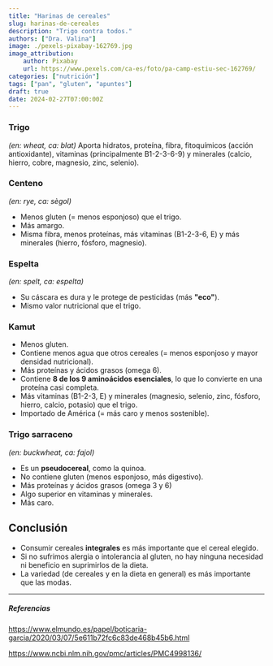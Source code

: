 ```yaml
---
title: "Harinas de cereales"
slug: harinas-de-cereales
description: "Trigo contra todos."
authors: ["Dra. Valina"]
image: ./pexels-pixabay-162769.jpg
image_attribution:
    author: Pixabay
    url: https://www.pexels.com/ca-es/foto/pa-camp-estiu-sec-162769/
categories: ["nutrición"]
tags: ["pan", "gluten", "apuntes"]
draft: true
date: 2024-02-27T07:00:00Z
---
```


### Trigo
*(en: wheat, ca: blat)*
Aporta hidratos, proteína, fibra, fitoquímicos (acción antioxidante), vitaminas (principalmente B1-2-3-6-9) y minerales (calcio, hierro, cobre, magnesio, zinc, selenio).

### Centeno
 *(en: rye, ca: sègol)*
- Menos gluten (= menos esponjoso) que el trigo.
- Más amargo.
- Misma fibra, menos proteínas, más vitaminas (B1-2-3-6, E) y más minerales (hierro, fósforo, magnesio).

### Espelta
 *(en: spelt, ca: espelta)*
- Su cáscara es dura y le protege de pesticidas (más **"eco"**).
- Mismo valor nutricional que el trigo.

### Kamut
- Menos gluten.
- Contiene menos agua que otros cereales (= menos esponjoso y mayor densidad nutricional).
- Más proteínas y ácidos grasos (omega 6).
- Contiene **8 de los 9 aminoácidos esenciales**, lo que lo convierte en una proteína casi completa.
- Más vitaminas (B1-2-3, E) y minerales (magnesio, selenio, zinc, fósforo, hierro, calcio, potasio) que el trigo.
- Importado de América (= más caro y menos sostenible).

### Trigo sarraceno
*(en: buckwheat, ca: fajol)*
- Es un **pseudocereal**, como la quinoa.
- No contiene gluten (menos esponjoso, más digestivo).
- Más proteínas y ácidos grasos (omega 3 y 6)
- Algo superior en vitaminas y minerales.
- Más caro.


## Conclusión
- Consumir cereales **integrales** es más importante que el cereal elegido.
- Si no sufrimos alergia o intolerancia al gluten, no hay ninguna necesidad ni beneficio en suprimirlos de la dieta.
- La variedad (de cereales y en la dieta en general) es más importante que las modas.


---

##### Referencias

https://www.elmundo.es/papel/boticaria-garcia/2020/03/07/5e611b72fc6c83de468b45b6.html

https://www.ncbi.nlm.nih.gov/pmc/articles/PMC4998136/
